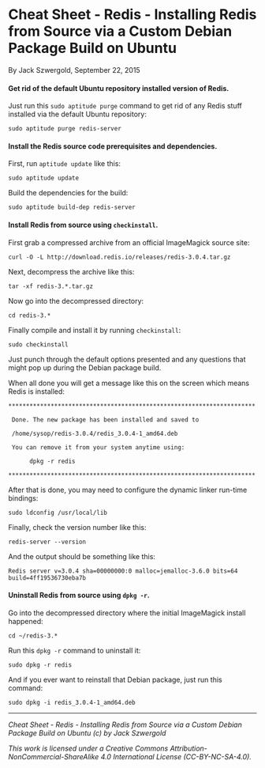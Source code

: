 # Cheat Sheet - Redis - Installing Redis from Source via a Custom Debian Package Build on Ubuntu

By Jack Szwergold, September 22, 2015

#### Get rid of the default Ubuntu repository installed version of Redis.

Just run this `sudo aptitude purge` command to get rid of any Redis stuff installed via the default Ubuntu repository:

    sudo aptitude purge redis-server

#### Install the Redis source code prerequisites and dependencies.

First, run `aptitude update` like this:

    sudo aptitude update

Build the dependencies for the build:

    sudo aptitude build-dep redis-server

#### Install Redis from source using `checkinstall`.

First grab a compressed archive from an official ImageMagick source site:

	curl -O -L http://download.redis.io/releases/redis-3.0.4.tar.gz	
Next, decompress the archive like this:

	tar -xf redis-3.*.tar.gz
	
Now go into the decompressed directory:

	cd redis-3.*
	
Finally compile and install it by running `checkinstall`:

	sudo checkinstall

Just punch through the default options presented and any questions that might pop up during the Debian package build.

When all done you will get a message like this on the screen which means Redis is installed:

	**********************************************************************
	
	 Done. The new package has been installed and saved to
	
	 /home/sysop/redis-3.0.4/redis_3.0.4-1_amd64.deb
	
	 You can remove it from your system anytime using: 
	
	      dpkg -r redis
	
	**********************************************************************

After that is done, you may need to configure the dynamic linker run-time bindings:

	sudo ldconfig /usr/local/lib

Finally, check the version number like this:

	redis-server --version

And the output should be something like this:

	Redis server v=3.0.4 sha=00000000:0 malloc=jemalloc-3.6.0 bits=64 build=4ff19536730eba7b

#### Uninstall Redis from source using `dpkg -r`.

Go into the decompressed directory where the initial ImageMagick install happened:

	cd ~/redis-3.*

Run this `dpkg -r` command to uninstall it:

    sudo dpkg -r redis

And if you ever want to reinstall that Debian package, just run this command:

    sudo dpkg -i redis_3.0.4-1_amd64.deb

***

*Cheat Sheet - Redis - Installing Redis from Source via a Custom Debian Package Build on Ubuntu (c) by Jack Szwergold*

*This work is licensed under a Creative Commons Attribution-NonCommercial-ShareAlike 4.0 International License (CC-BY-NC-SA-4.0).*